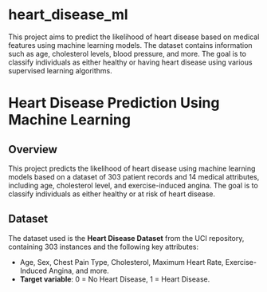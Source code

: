 # heart_disease_ml
This project aims to predict the likelihood of heart disease based on medical features using machine learning models. The dataset contains information such as age, cholesterol levels, blood pressure, and more. The goal is to classify individuals as either healthy or having heart disease using various supervised learning algorithms.


# Heart Disease Prediction Using Machine Learning

## Overview
This project predicts the likelihood of heart disease using machine learning models based on a dataset of 303 patient records and 14 medical attributes, including age, cholesterol level, and exercise-induced angina. The goal is to classify individuals as either healthy or at risk of heart disease.

## Dataset
The dataset used is the **Heart Disease Dataset** from the UCI repository, containing 303 instances and the following key attributes:
- Age, Sex, Chest Pain Type, Cholesterol, Maximum Heart Rate, Exercise-Induced Angina, and more.
- **Target variable**: 0 = No Heart Disease, 1 = Heart Disease.


